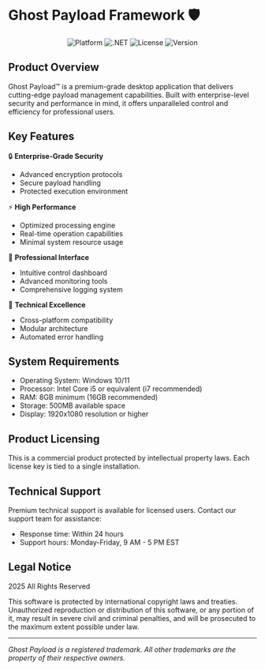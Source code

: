# Ghost Payload Framework 🛡️

<div align="center">
  <img src="https://img.shields.io/badge/Platform-Windows%2010%2B-blue" alt="Platform">
  <img src="https://img.shields.io/badge/.NET-4.8%2B-green" alt=".NET">
  <img src="https://img.shields.io/badge/License-AGPL_3.0-red" alt="License">
  <img src="https://img.shields.io/badge/Version-1.3.0-important" alt="Version">
</div>

## Product Overview
Ghost Payload™ is a premium-grade desktop application that delivers cutting-edge payload management capabilities. Built with enterprise-level security and performance in mind, it offers unparalleled control and efficiency for professional users.

## Key Features
🔒 **Enterprise-Grade Security**
- Advanced encryption protocols
- Secure payload handling
- Protected execution environment

⚡ **High Performance**
- Optimized processing engine
- Real-time operation capabilities
- Minimal system resource usage

🎯 **Professional Interface**
- Intuitive control dashboard
- Advanced monitoring tools
- Comprehensive logging system

🔧 **Technical Excellence**
- Cross-platform compatibility
- Modular architecture
- Automated error handling

## System Requirements
- Operating System: Windows 10/11
- Processor: Intel Core i5 or equivalent (i7 recommended)
- RAM: 8GB minimum (16GB recommended)
- Storage: 500MB available space
- Display: 1920x1080 resolution or higher

## Product Licensing
This is a commercial product protected by intellectual property laws. Each license key is tied to a single installation.

## Technical Support
Premium technical support is available for licensed users. Contact our support team for assistance:
- Response time: Within 24 hours
- Support hours: Monday-Friday, 9 AM - 5 PM EST

## Legal Notice
 2025 All Rights Reserved

This software is protected by international copyright laws and treaties. Unauthorized reproduction or distribution of this software, or any portion of it, may result in severe civil and criminal penalties, and will be prosecuted to the maximum extent possible under law.

---
*Ghost Payload is a registered trademark. All other trademarks are the property of their respective owners.*
